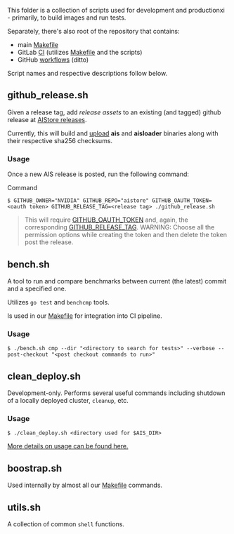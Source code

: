 This folder is a collection of scripts used for development and productionxi - primarily, to build images and run tests.

Separately, there's also root of the repository that contains:

* main [Makefile](/Makefile)
* GitLab [CI](/.gitlab-ci.yml) (utilizes [Makefile](/Makefile) and the scripts)
* GitHub [workflows](/.github/workflows) (ditto)

Script names and respective descriptions follow below.

## github_release.sh

Given a release tag, add *release assets* to an existing (and tagged) github release at [AIStore releases](https://github.com/NVIDIA/aistore/releases).

Currently, this will build and [upload](https://github.com/actions/upload-release-asset) **ais** and **aisloader** binaries along with their respective sha256 checksums.

### Usage

Once a new AIS release is posted, run the following command:

Command
```console
$ GITHUB_OWNER="NVIDIA" GITHUB_REPO="aistore" GITHUB_OAUTH_TOKEN=<oauth token> GITHUB_RELEASE_TAG=<release tag> ./github_release.sh
```

> This will require [GITHUB_OAUTH_TOKEN](https://docs.github.com/en/github/authenticating-to-github/creating-a-personal-access-token) and, again, the corresponding [GITHUB_RELEASE_TAG](https://git-scm.com/book/en/v2/Git-Basics-Tagging).
> WARNING: Choose all the permission options while creating the token and then delete the token post the release.

## bench.sh

A tool to run and compare benchmarks between current (the latest) commit and a specified one.

Utilizes `go test` and `benchcmp` tools.

Is used in our [Makefile](/Makefile) for integration into CI pipeline.

### Usage

```console
$ ./bench.sh cmp --dir "<directory to search for tests>" --verbose --post-checkout "<post checkout commands to run>"
```

## clean_deploy.sh

Development-only. Performs several useful commands including shutdown of a locally deployed cluster, `cleanup`, etc.

### Usage

```console
$ ./clean_deploy.sh <directory used for $AIS_DIR>
```

[More details on usage can be found here.](/docs/development.md#clean-deploy)

## boostrap.sh

Used internally by almost all our [Makefile](/Makefile) commands.

## utils.sh

A collection of common `shell` functions.
